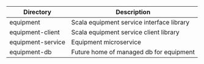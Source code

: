 | Directory         | Description                               |
|-------------------|-------------------------------------------|
| equipment         | Scala equipment service interface library |
| equipment-client  | Scala equipment service client library    |
| equipment-service | Equipment microservice                    |
| equipment-db      | Future home of managed db for equipment   |

